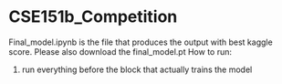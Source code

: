 # CSE151b_Competition
Final_model.ipynb is the file that produces the output with best kaggle score. 
Please also download the final_model.pt
How to run: 
1. run everything before the block that actually trains the model

